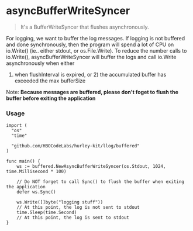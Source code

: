 # asyncBufferWriteSyncer

> It's a BufferWriteSyncer that flushes asynchronously.

For logging, we want to buffer the log messages.  If logging is not buffered and done synchronously, then the program
will spend a lot of CPU on io.Write() (ie.. either stdout, or os.File.Write).  To reduce the number calls to io.Write(),
asyncBufferWriteSyncer will buffer the logs and call io.Write asynchronously when either
1) when flushInterval is expired, or 2) the accumulated buffer has exceeded the max bufferSize


Note:  **Because messages are buffered, please don't foget to flush the buffer before exiting the application**

### Usage

```
import (
  "os"
  "time"

  "github.com/HBOCodeLabs/hurley-kit/llog/buffered"
)

func main() {
    ws := buffered.NewAsyncBufferWriteSyncer(os.Stdout, 1024, time.Millisecond * 100)

    // Do NOT forget to call Sync() to flush the buffer when exiting the application
    defer ws.Sync()

    ws.Write([]byte("logging stuff"))
    // At this point, the log is not sent to stdout
    time.Sleep(time.Second)
    // At this point, the log is sent to stdout
}
```


